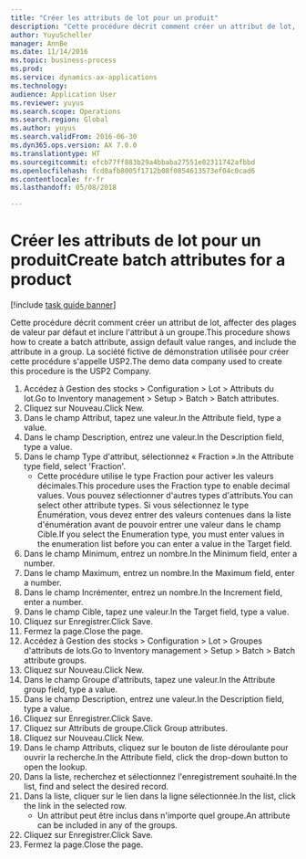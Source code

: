 ```yaml
--- 
title: "Créer les attributs de lot pour un produit"
description: "Cette procédure décrit comment créer un attribut de lot, affecter des plages de valeur par défaut et inclure l'attribut à un groupe."
author: YuyuScheller
manager: AnnBe
ms.date: 11/14/2016
ms.topic: business-process
ms.prod: 
ms.service: dynamics-ax-applications
ms.technology: 
audience: Application User
ms.reviewer: yuyus
ms.search.scope: Operations
ms.search.region: Global
ms.author: yuyus
ms.search.validFrom: 2016-06-30
ms.dyn365.ops.version: AX 7.0.0
ms.translationtype: HT
ms.sourcegitcommit: efcb77ff883b29a4bbaba27551e02311742afbbd
ms.openlocfilehash: fcd0afb8005f1712b08f0854613573ef04c0cad6
ms.contentlocale: fr-fr
ms.lasthandoff: 05/08/2018

---
```

# <a name="create-batch-attributes-for-a-product"></a><span data-ttu-id="75df8-103">Créer les attributs de lot pour un produit</span><span class="sxs-lookup"><span data-stu-id="75df8-103">Create batch attributes for a product</span></span>

[!include [task guide banner](../../includes/task-guide-banner.md)]

<span data-ttu-id="75df8-104">Cette procédure décrit comment créer un attribut de lot, affecter des plages de valeur par défaut et inclure l'attribut à un groupe.</span><span class="sxs-lookup"><span data-stu-id="75df8-104">This procedure shows how to create a batch attribute, assign default value ranges, and include the attribute in a group.</span></span> <span data-ttu-id="75df8-105">La société fictive de démonstration utilisée pour créer cette procédure s'appelle USP2.</span><span class="sxs-lookup"><span data-stu-id="75df8-105">The demo data company used to create this procedure is the USP2 Company.</span></span>

1. <span data-ttu-id="75df8-106">Accédez à Gestion des stocks > Configuration > Lot > Attributs du lot.</span><span class="sxs-lookup"><span data-stu-id="75df8-106">Go to Inventory management > Setup > Batch > Batch attributes.</span></span>
2. <span data-ttu-id="75df8-107">Cliquez sur Nouveau.</span><span class="sxs-lookup"><span data-stu-id="75df8-107">Click New.</span></span>
3. <span data-ttu-id="75df8-108">Dans le champ Attribut, tapez une valeur.</span><span class="sxs-lookup"><span data-stu-id="75df8-108">In the Attribute field, type a value.</span></span>
4. <span data-ttu-id="75df8-109">Dans le champ Description, entrez une valeur.</span><span class="sxs-lookup"><span data-stu-id="75df8-109">In the Description field, type a value.</span></span>
5. <span data-ttu-id="75df8-110">Dans le champ Type d'attribut, sélectionnez « Fraction ».</span><span class="sxs-lookup"><span data-stu-id="75df8-110">In the Attribute type field, select 'Fraction'.</span></span>
    * <span data-ttu-id="75df8-111">Cette procédure utilise le type Fraction pour activer les valeurs décimales.</span><span class="sxs-lookup"><span data-stu-id="75df8-111">This procedure uses the Fraction type to enable decimal values.</span></span> <span data-ttu-id="75df8-112">Vous pouvez sélectionner d'autres types d'attributs.</span><span class="sxs-lookup"><span data-stu-id="75df8-112">You can select other attribute types.</span></span> <span data-ttu-id="75df8-113">Si vous sélectionnez le type Énumération, vous devez entrer des valeurs contenues dans la liste d'énumération avant de pouvoir entrer une valeur dans le champ Cible.</span><span class="sxs-lookup"><span data-stu-id="75df8-113">If you select the Enumeration type, you must enter values in the enumeration list before you can enter a value in the Target field.</span></span>  
6. <span data-ttu-id="75df8-114">Dans le champ Minimum, entrez un nombre.</span><span class="sxs-lookup"><span data-stu-id="75df8-114">In the Minimum field, enter a number.</span></span>
7. <span data-ttu-id="75df8-115">Dans le champ Maximum, entrez un nombre.</span><span class="sxs-lookup"><span data-stu-id="75df8-115">In the Maximum field, enter a number.</span></span>
8. <span data-ttu-id="75df8-116">Dans le champ Incrémenter, entrez un nombre.</span><span class="sxs-lookup"><span data-stu-id="75df8-116">In the Increment field, enter a number.</span></span>
9. <span data-ttu-id="75df8-117">Dans le champ Cible, tapez une valeur.</span><span class="sxs-lookup"><span data-stu-id="75df8-117">In the Target field, type a value.</span></span>
10. <span data-ttu-id="75df8-118">Cliquez sur Enregistrer.</span><span class="sxs-lookup"><span data-stu-id="75df8-118">Click Save.</span></span>
11. <span data-ttu-id="75df8-119">Fermez la page.</span><span class="sxs-lookup"><span data-stu-id="75df8-119">Close the page.</span></span>
12. <span data-ttu-id="75df8-120">Accédez à Gestion des stocks > Configuration > Lot > Groupes d'attributs de lots.</span><span class="sxs-lookup"><span data-stu-id="75df8-120">Go to Inventory management > Setup > Batch > Batch attribute groups.</span></span>
13. <span data-ttu-id="75df8-121">Cliquez sur Nouveau.</span><span class="sxs-lookup"><span data-stu-id="75df8-121">Click New.</span></span>
14. <span data-ttu-id="75df8-122">Dans le champ Groupe d'attributs, tapez une valeur.</span><span class="sxs-lookup"><span data-stu-id="75df8-122">In the Attribute group field, type a value.</span></span>
15. <span data-ttu-id="75df8-123">Dans le champ Description, entrez une valeur.</span><span class="sxs-lookup"><span data-stu-id="75df8-123">In the Description field, type a value.</span></span>
16. <span data-ttu-id="75df8-124">Cliquez sur Enregistrer.</span><span class="sxs-lookup"><span data-stu-id="75df8-124">Click Save.</span></span>
17. <span data-ttu-id="75df8-125">Cliquez sur Attributs de groupe.</span><span class="sxs-lookup"><span data-stu-id="75df8-125">Click Group attributes.</span></span>
18. <span data-ttu-id="75df8-126">Cliquez sur Nouveau.</span><span class="sxs-lookup"><span data-stu-id="75df8-126">Click New.</span></span>
19. <span data-ttu-id="75df8-127">Dans le champ Attributs, cliquez sur le bouton de liste déroulante pour ouvrir la recherche.</span><span class="sxs-lookup"><span data-stu-id="75df8-127">In the Attribute field, click the drop-down button to open the lookup.</span></span>
20. <span data-ttu-id="75df8-128">Dans la liste, recherchez et sélectionnez l'enregistrement souhaité.</span><span class="sxs-lookup"><span data-stu-id="75df8-128">In the list, find and select the desired record.</span></span>
21. <span data-ttu-id="75df8-129">Dans la liste, cliquer sur le lien dans la ligne sélectionnée.</span><span class="sxs-lookup"><span data-stu-id="75df8-129">In the list, click the link in the selected row.</span></span>
    * <span data-ttu-id="75df8-130">Un attribut peut être inclus dans n'importe quel groupe.</span><span class="sxs-lookup"><span data-stu-id="75df8-130">An attribute can be included in any of the groups.</span></span>  
22. <span data-ttu-id="75df8-131">Cliquez sur Enregistrer.</span><span class="sxs-lookup"><span data-stu-id="75df8-131">Click Save.</span></span>
23. <span data-ttu-id="75df8-132">Fermez la page.</span><span class="sxs-lookup"><span data-stu-id="75df8-132">Close the page.</span></span>


